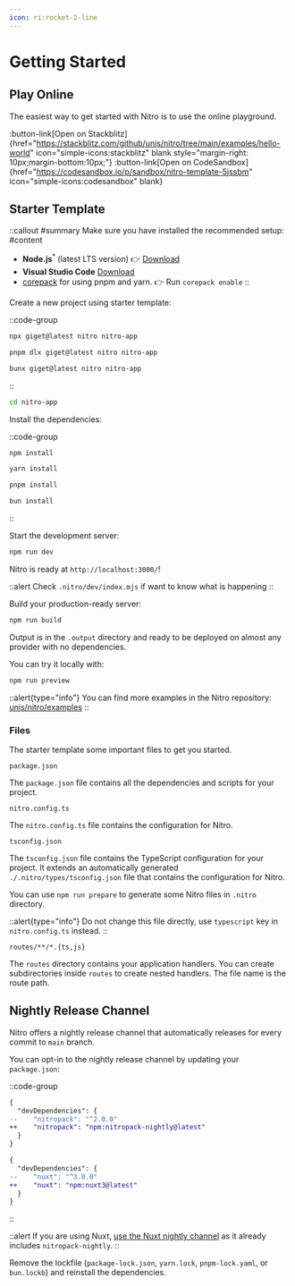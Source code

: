 ```yaml
---
icon: ri:rocket-2-line
---
```


# Getting Started

<!-- TODO: Better introduction Under the hood, Nitro is using [h3](https://h3.unjs.io) as HTTP framework, embeds many utilities (file routing, storage, cache...) and preconfigured packages like [unimports](https://unimports.unjs.io) or [unstorage](https://unstorage.unjs.io) and provide a set of presets to deploy your server anywhere.

Now you know what Nitro is, let's get started and create your first Nitro app!

-->

## Play Online

The easiest way to get started with Nitro is to use the online playground.

:button-link[Open on Stackblitz]{href="https://stackblitz.com/github/unjs/nitro/tree/main/examples/hello-world" icon="simple-icons:stackblitz" blank style="margin-right: 10px;margin-bottom:10px;"}
:button-link[Open on CodeSandbox]{href="https://codesandbox.io/p/sandbox/nitro-template-5jssbm" icon="simple-icons:codesandbox" blank}

## Starter Template

::callout
#summary
Make sure you have installed the recommended setup:
#content
* **Node.js**<sup>*</sup> (latest LTS version) 👉 [Download](https://nodejs.org/en/download/)
* **Visual Studio Code**  [Download](https://code.visualstudio.com/)
* [corepack](https://nodejs.org/api/corepack.html) for using pnpm and yarn. 👉 Run `corepack enable`
::

Create a new project using starter template:

::code-group

```bash [npx]
npx giget@latest nitro nitro-app
```

```bash [pnpm]
pnpm dlx giget@latest nitro nitro-app
```

```bash [bun]
bunx giget@latest nitro nitro-app
```

::

```sh
cd nitro-app
```

Install the dependencies:

::code-group

```bash [npm]
npm install
```

```bash [yarn]
yarn install
```

```bash [pnpm]
pnpm install
```

```bash [bun]
bun install
```

::

Start the development server:

```bash
npm run dev
```

Nitro is ready at `http://localhost:3000/`!

::alert
Check `.nitro/dev/index.mjs` if want to know what is happening
::

Build your production-ready server:

```bash
npm run build
```

Output is in the `.output` directory and ready to be deployed on almost any provider with no dependencies.

You can try it locally with:

```bash
npm run preview
```

::alert{type="info"}
You can find more examples in the Nitro repository: [unjs/nitro/examples](https://github.com/unjs/nitro/tree/main/examples)
::

### Files

The starter template some important files to get you started.

`package.json`

The `package.json` file contains all the dependencies and scripts for your project.

`nitro.config.ts`

The `nitro.config.ts` file contains the configuration for Nitro.

`tsconfig.json`

The `tsconfig.json` file contains the TypeScript configuration for your project. It extends an automatically generated `./.nitro/types/tsconfig.json` file that contains the configuration for Nitro.

You can use `npm run prepare` to generate some Nitro files in `.nitro` directory.

::alert{type="info"}
Do not change this file directly, use `typescript` key in `nitro.config.ts` instead.
::

`routes/**/*.{ts,js}`

The `routes` directory contains your application handlers. You can create subdirectories inside `routes` to create nested handlers. The file name is the route path.

## Nightly Release Channel

Nitro offers a nightly release channel that automatically releases for every commit to `main` branch.

You can opt-in to the nightly release channel by updating your `package.json`:

::code-group
```diff [Nitro]
{
  "devDependencies": {
--    "nitropack": "^2.0.0"
++    "nitropack": "npm:nitropack-nightly@latest"
  }
}
```
```diff [Nuxt]
{
  "devDependencies": {
--    "nuxt": "^3.0.0"
++    "nuxt": "npm:nuxt3@latest"
  }
}
```
::

::alert
If you are using Nuxt, [use the Nuxt nightly channel](https://nuxt.com/docs/guide/going-further/nightly-release-channel#opting-in) as it already includes `nitropack-nightly`.
::

Remove the lockfile (`package-lock.json`, `yarn.lock`, `pnpm-lock.yaml`, or `bun.lockb`) and reinstall the dependencies.
